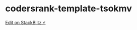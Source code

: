 # codersrank-template-tsokmv

[Edit on StackBlitz ⚡️](https://stackblitz.com/edit/codersrank-template-tsokmv)